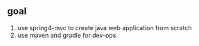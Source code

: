 ## goal

1. use spring4-mvc to create java web application from scratch
1. use maven and gradle for dev-ops
